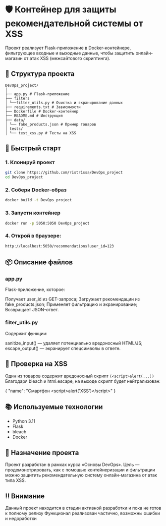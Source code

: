 # 🛡 Контейнер для защиты рекомендательной системы от XSS

Проект реализует Flask-приложение в Docker-контейнере, фильтрующее входные и выходные данные, чтобы защитить онлайн-магазин от атак XSS (межсайтового скриптинга).

## 📁 Структура проекта

```plaintext
DevOps_project/
│
├── app.py # Flask-приложение
├── filters
│ └──filter_utils.py # Очистка и экранирование данных
├── requirements.txt # Зависимости
├── Dockerfile # Docker-контейнер
├── README.md # Инструкция
├── data/
│ └── fake_products.json # Пример товаров
│ tests/
│ └── test_xss.py # Тесты на XSS
```

## 🚀 Быстрый старт

### 1. Клонируй проект

```bash
git clone https://github.com/ristr1ssa/DevOps_project
cd DevOps_project
```

### 2. Собери Docker-образ

```bash
docker build -t DevOps_project
```

### 3. Запусти контейнер

```bash
docker run -p 5050:5050 DevOps_project
```

### 4. Открой в браузере:

```bash
http://localhost:5050/recommendations?user_id=123
```

## 📦 Описание файлов

### app.py

Flask-приложение, которое:

Получает user_id из GET-запроса;
Загружает рекомендации из fake_products.json;
Применяет фильтрацию и экранирование;
Возвращает JSON-ответ.

### filter_utils.py

Содержит функции:

sanitize_input() — удаляет потенциально вредоносный HTML/JS;
escape_output() — экранирует спецсимволы в ответе.

## 🧪 Проверка на XSS

Один из товаров содержит вредоносный скрипт `(<script>alert(...))`
Благодаря bleach и html.escape, на выходе скрипт будет нейтрализован:

{
"name": "Смартфон &lt;script&gt;alert(&#x27;XSS&#x27;)&lt;/script&gt;"
}

## 📚 Используемые технологии

- Python 3.11
- Flask
- bleach
- Docker

## 📝 Назначение проекта

Проект разработан в рамках курса «Основы DevOps».
Цель — продемонстрировать, как с помощью контейнеризации и фильтрации можно защитить рекомендательную систему онлайн-магазина от атак типа XSS.

## ‼️ Внимание

Данный проект находится в стадии активной разработки и пока не готов к полному релизу
Функционал реализован частично, возможны ошибки и недоработки
